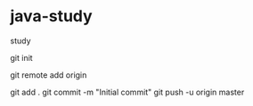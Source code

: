 # java-study
study

git init

git remote add origin <url>

git add .
git commit -m "Initial commit"
git push -u origin master